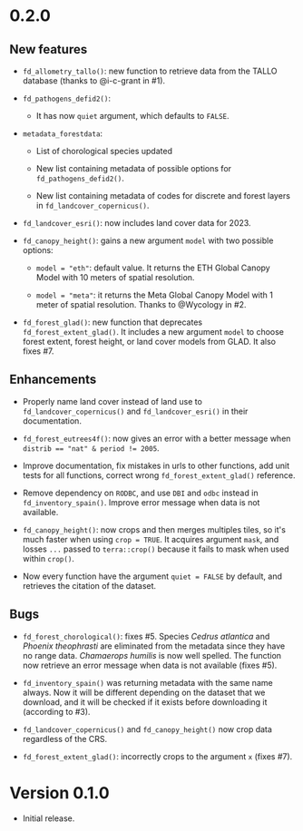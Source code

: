 # 0.2.0

## New features

-   `fd_allometry_tallo()`: new function to retrieve data from the TALLO database (thanks to @i-c-grant in #1).

-   `fd_pathogens_defid2()`:

    -   It has now `quiet` argument, which defaults to `FALSE`.

-   `metadata_forestdata`:

    -   List of chorological species updated

    -   New list containing metadata of possible options for `fd_pathogens_defid2()`.

    -   New list containing metadata of codes for discrete and forest layers in `fd_landcover_copernicus()`.

-   `fd_landcover_esri()`: now includes land cover data for 2023.

-   `fd_canopy_height()`: gains a new argument `model` with two possible options:

    -   `model = "eth"`: default value. It returns the ETH Global Canopy Model with 10 meters of spatial resolution.

    -   `model = "meta"`: it returns the Meta Global Canopy Model with 1 meter of spatial resolution. Thanks to @Wycology in #2.

-   `fd_forest_glad()`: new function that deprecates `fd_forest_extent_glad()`. It includes a new argument `model` to choose forest extent, forest height, or land cover models from GLAD. It also fixes #7.

## Enhancements

-   Properly name land cover instead of land use to `fd_landcover_copernicus()` and `fd_landcover_esri()` in their documentation.

-   `fd_forest_eutrees4f()`: now gives an error with a better message when `distrib == "nat" & period != 2005`.

-   Improve documentation, fix mistakes in urls to other functions, add unit tests for all functions, correct wrong `fd_forest_extent_glad()` reference.

-   Remove dependency on `RODBC`, and use `DBI` and `odbc` instead in `fd_inventory_spain()`. Improve error message when data is not available.

-   `fd_canopy_height()`: now crops and then merges multiples tiles, so it's much faster when using `crop = TRUE`. It acquires argument `mask`, and losses `...` passed to `terra::crop()` because it fails to mask when used within `crop()`.

-   Now every function have the argument `quiet = FALSE` by default, and retrieves the citation of the dataset.

## Bugs

-   `fd_forest_chorological()`: fixes #5. Species *Cedrus atlantica* and *Phoenix theophrasti* are eliminated from the metadata since they have no range data. *Chamaerops humilis* is now well spelled. The function now retrieve an error message when data is not available (fixes #5).

-   `fd_inventory_spain()` was returning metadata with the same name always. Now it will be different depending on the dataset that we download, and it will be checked if it exists before downloading it (according to #3).

-   `fd_landcover_copernicus()` and `fd_canopy_height()` now crop data regardless of the CRS.

-   `fd_forest_extent_glad()`: incorrectly crops to the argument `x` (fixes #7).

# Version 0.1.0

-   Initial release.
